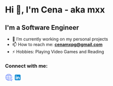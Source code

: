 # Hi 👋, I'm Cena - aka mxx
## I'm a Software Engineer

- 🎯 I’m currently working on my personal projects
- 📫 How to reach me: **cenamxpg@gmail.com**
- ⚡ Hobbies: Playing Video Games and Reading

### Connect with me:
[![Website](./img/website.png)](https://cenamax.vercel.app)
[![Linkedin](./img/linkedin.png)](https://linkedin.com/in/cena-ko)
